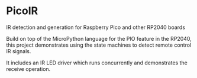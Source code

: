 # PicoIR
IR detection and generation for Raspberry Pico and other RP2040 boards

Build on top of the MicroPython language for the PIO feature in the RP2040, this project demonstrates using the state machines to detect remote control IR signals.

It includes an IR LED driver which runs concurrently and demonstrates the receive operation.
